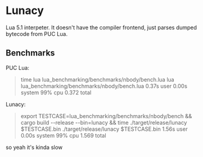 # Lunacy

Lua 5.1 interpeter. It doesn't have the compiler frontend, just parses dumped bytecode from PUC Lua.

## Benchmarks
PUC Lua:
> time lua lua_benchmarking/benchmarks/nbody/bench.lua
> lua lua_benchmarking/benchmarks/nbody/bench.lua  0.37s user 0.00s system 99% cpu 0.372 total

Lunacy:
> export TESTCASE=lua_benchmarking/benchmarks/nbody/bench && cargo build --release --bin=lunacy && time ./target/release/lunacy $TESTCASE.bin
> ./target/release/lunacy $TESTCASE.bin  1.56s user 0.00s system 99% cpu 1.569 total

so yeah it's kinda slow
